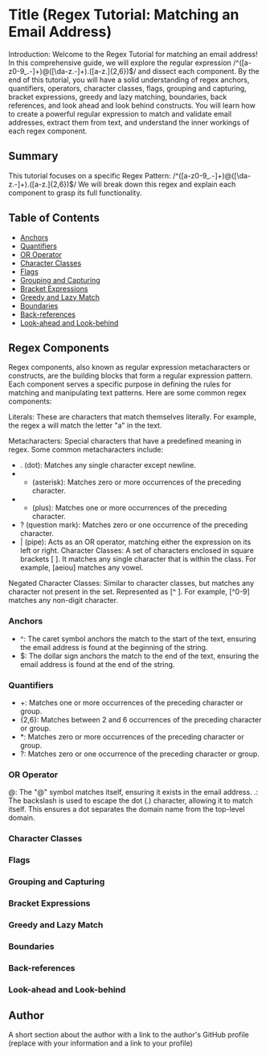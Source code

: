 # Title (Regex Tutorial: Matching an Email Address)

Introduction:
Welcome to the Regex Tutorial for matching an email address! In this comprehensive guide, we will explore the regular expression /^([a-z0-9_\.-]+)@([\da-z\.-]+)\.([a-z\.]{2,6})$/ and dissect each component. By the end of this tutorial, you will have a solid understanding of regex anchors, quantifiers, operators, character classes, flags, grouping and capturing, bracket expressions, greedy and lazy matching, boundaries, back references, and look ahead and look behind constructs. You will learn how to create a powerful regular expression to match and validate email addresses, extract them from text, and understand the inner workings of each regex component.

## Summary

This tutorial focuses on a specific Regex Pattern: /^([a-z0-9_.-]+)@([\da-z.-]+).([a-z.]{2,6})$/ We will break down this regex and explain each component to grasp its full functionality.
## Table of Contents

- [Anchors](#anchors)
- [Quantifiers](#quantifiers)
- [OR Operator](#or-operator)
- [Character Classes](#character-classes)
- [Flags](#flags)
- [Grouping and Capturing](#grouping-and-capturing)
- [Bracket Expressions](#bracket-expressions)
- [Greedy and Lazy Match](#greedy-and-lazy-match)
- [Boundaries](#boundaries)
- [Back-references](#back-references)
- [Look-ahead and Look-behind](#look-ahead-and-look-behind)

## Regex Components
Regex components, also known as regular expression metacharacters or constructs, are the building blocks that form a regular expression pattern. Each component serves a specific purpose in defining the rules for matching and manipulating text patterns. Here are some common regex components:

Literals: These are characters that match themselves literally. For example, the regex a will match the letter "a" in the text.

Metacharacters: Special characters that have a predefined meaning in regex. Some common metacharacters include:

- . (dot): Matches any single character except newline.
- * (asterisk): Matches zero or more occurrences of the preceding character.
- + (plus): Matches one or more occurrences of the preceding character.
- ? (question mark): Matches zero or one occurrence of the preceding character.
- | (pipe): Acts as an OR operator, matching either the expression on its left or right.
Character Classes: A set of characters enclosed in square brackets [ ]. It matches any single character that is within the class. For example, [aeiou] matches any vowel.

Negated Character Classes: Similar to character classes, but matches any character not present in the set. Represented as [^ ]. For example, [^0-9] matches any non-digit character.

### Anchors
- ^: The caret symbol anchors the match to the start of the text, ensuring the email address is found at the beginning of the string.
- $: The dollar sign anchors the match to the end of the text, ensuring the email address is found at the end of the string.
### Quantifiers
- +: Matches one or more occurrences of the preceding character or group.
- {2,6}: Matches between 2 and 6 occurrences of the preceding character or group.
- *: Matches zero or more occurrences of the preceding character or group.
- ?: Matches zero or one occurrence of the preceding character or group.
### OR Operator
@: The "@" symbol matches itself, ensuring it exists in the email address.
.: The backslash is used to escape the dot (.) character, allowing it to match itself. This ensures a dot separates the domain name from the top-level domain.
### Character Classes

### Flags

### Grouping and Capturing

### Bracket Expressions

### Greedy and Lazy Match

### Boundaries

### Back-references

### Look-ahead and Look-behind

## Author

A short section about the author with a link to the author's GitHub profile (replace with your information and a link to your profile)

